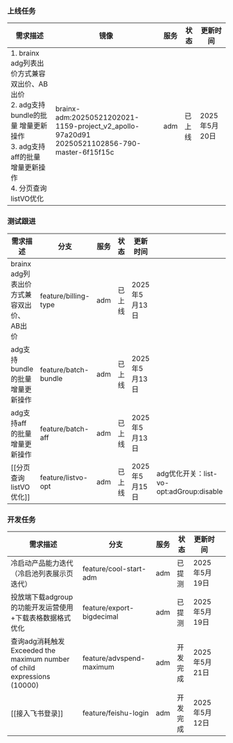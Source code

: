 ### 上线任务

| 需求描述                                                                                                  | 镜像                                                                                                  | 服务  | 状态  | 更新时间       |
| ----------------------------------------------------------------------------------------------------- | --------------------------------------------------------------------------------------------------- | --- | --- | ---------- |
| 1. brainx adg列表出价方式兼容双出价、AB出价<br>2. adg支持bundle的批量 增量更新操作<br>3. adg支持aff的批量 增量更新操作<br>4. 分页查询listVO优化 | <br>brainx-adm:20250521202021-1159-project_v2_apollo-97a20d91<br>20250521102856-790-master-6f15f15c | adm | 已上线 | 2025年5月20日 |


### 测试跟进
| 需求描述                       | 分支                   | 服务  | 状态  | 更新时间       |                                     |
| -------------------------- | -------------------- | --- | --- | ---------- | ----------------------------------- |
| brainx adg列表出价方式兼容双出价、AB出价 | feature/billing-type | adm | 已上线 | 2025年5月13日 |                                     |
| adg支持bundle的批量 增量更新操作      | feature/batch-bundle | adm | 已上线 | 2025年5月13日 |                                     |
| adg支持aff的批量 增量更新操作         | feature/batch-aff    | adm | 已上线 | 2025年5月13日 |                                     |
| [[分页查询listVO优化]]           | feature/listvo-opt   | adm | 已上线 | 2025年5月15日 | adg优化开关：list-vo-opt:adGroup:disable |


### 开发任务
| 需求描述                                                              | 分支                        | 服务  | 状态   | 更新时间       |     |
| ----------------------------------------------------------------- | ------------------------- | --- | ---- | ---------- | --- |
| 冷启动产品能力迭代（冷启池列表展示页迭代）                                             | feature/cool-start-adm    | adm | 已提测  | 2025年5月19日 |     |
| 投放端下载adgroup 的功能开发运营使用+下载表格数据格式优化                                 | feature/export-bigdecimal | adm | 已提测  | 2025年5月19日 |     |
| 查询adg消耗触发Exceeded the maximum number of child expressions (10000) | feature/advspend-maximum  | adm | 开发完成 | 2025年5月21日 |     |
| [[接入飞书登录]]                                                        | feature/feishu-login      | adm | 开发完成 | 2025年5月12日 |     |

